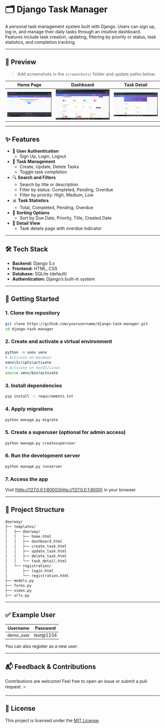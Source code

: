 # 🗂️ Django Task Manager

A personal task management system built with Django. Users can sign up, log in, and manage their daily tasks through an intuitive dashboard. Features include task creation, updating, filtering by priority or status, task statistics, and completion tracking.

---

## 📸 Preview

> Add screenshots in the `screenshots/` folder and update paths below.

| Home Page | Dashboard | Task Detail |
|-----------|-----------|-------------|
| ![Home](screenshots/home.png) | ![Dashboard](screenshots/dashboard.png) | ![Task Detail](screenshots/task_details.png) |

---

## ✨ Features

- 🔐 **User Authentication**
  - Sign Up, Login, Logout
- 📝 **Task Management**
  - Create, Update, Delete Tasks
  - Toggle task completion
- 🔍 **Search and Filters**
  - Search by title or description
  - Filter by status: Completed, Pending, Overdue
  - Filter by priority: High, Medium, Low
- 📊 **Task Statistics**
  - Total, Completed, Pending, Overdue
- 📆 **Sorting Options**
  - Sort by Due Date, Priority, Title, Created Date
- 📄 **Detail View**
  - Task details page with overdue indicator

---

## 🛠️ Tech Stack

- **Backend:** Django 5.x
- **Frontend:** HTML, CSS
- **Database:** SQLite (default)
- **Authentication:** Django’s built-in system

---

## 🚀 Getting Started

### 1. Clone the repository

```bash
git clone https://github.com/yourusername/django-task-manager.git
cd django-task-manager
```

### 2. Create and activate a virtual environment

```bash
python -m venv venv
# Activate on Windows
venv\Scripts\activate
# Activate on macOS/Linux
source venv/bin/activate
```

### 3. Install dependencies

```bash
pip install -r requirements.txt
```

### 4. Apply migrations

```bash
python manage.py migrate
```

### 5. Create a superuser (optional for admin access)

```bash
python manage.py createsuperuser
```

### 6. Run the development server

```bash
python manage.py runserver
```

### 7. Access the app

Visit [http://127.0.0.1:8000](http://127.0.0.1:8000) in your browser.

---

## 📁 Project Structure

```
doorway/
├── templates/
│   ├── doorway/
│   │   ├── home.html
│   │   ├── dashboard.html
│   │   ├── create_task.html
│   │   ├── update_task.html
│   │   ├── delete_task.html
│   │   └── task_detail.html
│   └── registration/
│       ├── login.html
│       └── registration.html
├── models.py
├── forms.py
├── views.py
├── urls.py
```

---

## ✅ Example User

| Username | Password     |
|----------|--------------|
| demo_user | test@1234  |

You can also register as a new user.

---

## 📬 Feedback & Contributions

Contributions are welcome! Feel free to open an issue or submit a pull request. ⭐

---

## 📄 License

This project is licensed under the [MIT License](LICENSE).
